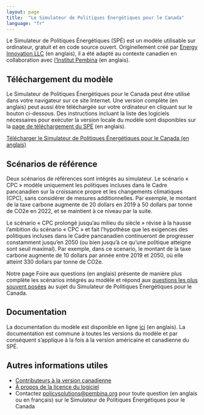 ```yaml
---
layout: page
title:  "Le Simulateur de Politiques Énergétiques pour le Canada"
language: "fr"
---
```


Le Simulateur de Politiques Énergétiques (SPÉ) est un modèle utilisable sur ordinateur, gratuit et en code source ouvert. Originellement créé par [Energy Innovation LLC](https://energyinnovation.org/) (en anglais), il a été adapté au contexte canadien en collaboration avec [l’Institut Pembina](http://www.pembina.org/) (en anglais).

## Téléchargement du modèle

Le Simulateur de Politiques Énergétiques pour le Canada peut être utilisé dans votre navigateur sur ce site Internet. Une version complète (en anglais) peut aussi être téléchargée sur votre ordinateur en cliquant sur le bouton ci-dessous. Des instructions incluant la liste des logiciels nécessaires pour exécuter la version locale du modèle sont disponibles sur la [page de téléchargement du SPÉ](https://us.energypolicy.solutions/docs/download.html) (en anglais).

<p><a href="https://us.energypolicy.solutions/eps-archive/eps-1.4.3-canada.zip" class="btn">Télécharger le Simulateur de Politiques Énergétiques pour le Canada (en anglais)</a></p>

## Scénarios de référence

Deux scénarios de références sont intégrés au simulateur. Le scénario « CPC » modèle uniquement les politiques incluses dans le Cadre pancanadien sur la croissance propre et les changements climatiques (CPC), sans considérer de mesures additionnelles. Par exemple, le montant de la taxe carbone augmente de 20 dollars en 2019 à 50 dollars par tonne de CO2e en 2022, et se maintient à ce niveau par la suite.

Le scénario « CPC prolongé jusqu’au milieu du siècle » révise à la hausse l’ambition du scénario « CPC » et fait l’hypothèse que les exigences des politiques incluses dans le Cadre pancanadien continueront de progresser constamment jusqu’en 2050 (ou bien jusqu’à ce qu’une politique atteigne sont seuil maximal). Par exemple, dans ce scenario, le montant de la taxe carbone augmente de 10 dollars par année entre 2019 et 2050, où elle atteint 330 dollars par tonne de CO2e.

Notre page Foire aux questions (en anglais) présente de manière plus complète les scénarios intégrés au modèle et répond aux [questions les plus souvent posées](https://www.pembina.org/reports/canada-energy-policy-simulator-faq-june-2019.pdf) au sujet du Simulateur de Politiques Énergétiques pour le Canada.

## Documentation

La documentation du modèle est disponible en ligne [ici](https://us.energypolicy.solutions/docs/index.html) (en anglais). La documentation est commune à toutes les versions du modèle et par conséquent s’applique à la fois à la version américaine et canadienne du SPÉ.

## Autres informations utiles

* [Contributeurs à la version canadienne](acknowledgement_fr.html)
* [À propos de la licence du logiciel](software-license_fr.html)
* Contactez [policysolutions@pembina.org](mailto:policysolutions@pembina.org) pour toute question (en anglais ou en français) sur le Simulateur de Politiques Énergétiques pour le Canada